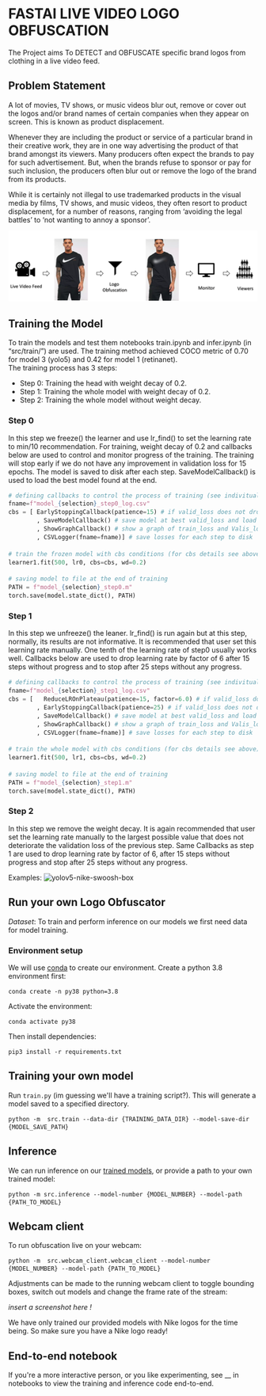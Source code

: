 # FASTAI LIVE VIDEO LOGO OBFUSCATION
The Project aims To DETECT and OBFUSCATE specific brand logos from clothing in a live video feed. 

## Problem Statement
A lot of movies, TV shows, or music videos blur out, remove or cover out the logos and/or brand names of certain companies when they appear on screen. This is known as product displacement. 

Whenever they are including the product or service of a particular brand in their creative work, they are in one way advertising the product of that brand amongst its viewers.  Many producers often expect the brands to pay for such advertisement. But, when the brands refuse to sponsor or pay for such inclusion, the producers often blur out or remove the logo of the brand from its products. 

While it is certainly not illegal to use trademarked products in the visual media by films, TV shows, and music videos, they often resort to product displacement, for a number of reasons, ranging from ‘avoiding the legal battles’ to ‘not wanting to annoy a sponsor’.

![Project workflow](docs/images/project_workflow.png)

## Training the Model
To train the models and test them notebooks train.ipynb and infer.ipynb (in “src/train/”) are used. The training method achieved COCO metric of 0.70 for model 3 (yolo5) and 0.42 for model 1 (retinanet).  
The training process has 3 steps:
-	Step 0: Training the head with weight decay of 0.2.
-	Step 1: Training the whole model with weight decay of 0.2.
-	Step 2: Training the whole model without weight decay.
### Step 0
In this step we freeze() the learner and use lr_find() to set the learning rate to min/10 recommendation. For training, weight decay of 0.2 and callbacks below are used to control and monitor progress of the training. The training will stop early if we do not have any improvement in validation loss for 15 epochs. The model is saved to disk after each step. SaveModelCallback() is used to load the best model found at the end.

```python
# defining callbacks to control the process of training (see indivitual comments below)
fname=f"model_{selection}_step0_log.csv"
cbs = [ EarlyStoppingCallback(patience=15) # if valid_loss does not drop in "patience" steps, stop training early
        , SaveModelCallback() # save model at best valid_loss and load at the end of training 
        , ShowGraphCallback() # show a graph of train_loss and Valis_loss
        , CSVLogger(fname=fname)] # save losses for each step to disk

# train the frozen model with cbs conditions (for cbs details see above)
learner1.fit(500, lr0, cbs=cbs, wd=0.2) 

# saving model to file at the end of training
PATH = f"model_{selection}_step0.m"
torch.save(model.state_dict(), PATH)
```

### Step 1
In this step we unfreeze() the leaner. lr_find() is run again but at this step, normally, its results are not informative. It is recommended that user set this learning rate manually. One tenth of the learning rate of step0 usually works well. Callbacks below are used to drop learning rate by factor of 6 after 15 steps without progress and to stop after 25 steps without any progress.

```python
# defining callbacks to control the process of training (see indivitual comments below)
fname=f"model_{selection}_step1_log.csv"
cbs = [   ReduceLROnPlateau(patience=15, factor=6.0) # if valid_loss does not drop in "patience" steps, drop lr by factor of 10
        , EarlyStoppingCallback(patience=25) # if valid_loss does not drop in "patience" steps, stop training early
        , SaveModelCallback() # save model at best valid_loss and load at the end of training 
        , ShowGraphCallback() # show a graph of train_loss and Valis_loss
        , CSVLogger(fname=fname)] # save losses for each step to disk

# train the whole model with cbs conditions (for cbs details see above)
learner1.fit(500, lr1, cbs=cbs, wd=0.2)

# saving model to file at the end of training
PATH = f"model_{selection}_step1.m"
torch.save(model.state_dict(), PATH)
```

### Step 2
In this step we remove the weight decay. It is again recommended that user set the learning rate manually to the largest possible value that does not deteriorate the validation loss of the previous step. Same Callbacks as step 1 are used to drop learning rate by factor of 6, after 15 steps without progress and stop after 25 steps without any progress.

Examples:
![yolov5-nike-swoosh-box](docs/images/yolov5-nike-swoosh-box.gif) 

## Run your own Logo Obfuscator 

*Dataset*: To train and perform inference on our models we first need data for model training. 

### Environment setup
We will use [conda](https://docs.conda.io/projects/conda/en/latest/user-guide/install/) 
to create our environment. Create a python 3.8 environment first: 

``` text
conda create -n py38 python=3.8 
```

Activate the environment: 

```text
conda activate py38
```

Then install dependencies: 

``` text
pip3 install -r requirements.txt 
```

## Training your own model 
Run `train.py` (im guessing we'll have a training script?). This will generate a model saved to a specified directory. 

``` 
python -m  src.train --data-dir {TRAINING_DATA_DIR} --model-save-dir {MODEL_SAVE_PATH} 
```

## Inference
We can run inference on our 
[trained models](https://drive.google.com/drive/folders/1v0xAoCK1cuZmud-jKuSzE_CUC4ZIj8vX), 
or provide a path to your own trained model: 

```
python -m src.inference --model-number {MODEL_NUMBER} --model-path {PATH_TO_MODEL}
```

## Webcam client 
To run obfuscation live on your webcam: 

``` 
python -m  src.webcam_client.webcam_client --model-number {MODEL_NUMBER} --model-path {PATH_TO_MODEL}
```

Adjustments can be made to the running webcam client to toggle bounding boxes, switch out models and change the 
frame rate of the stream: 

_insert a screenshot here !_

We have only trained our provided models with Nike logos for the time being. 
So make sure you have a Nike logo ready!

## End-to-end notebook
If you're a more interactive person, or you like experimenting, see __ in notebooks 
to view the training and inference code end-to-end.
